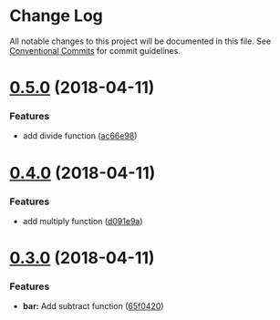 # Change Log

All notable changes to this project will be documented in this file.
See [Conventional Commits](https://conventionalcommits.org) for commit guidelines.

<a name="0.5.0"></a>
# [0.5.0](https://github.com/arclamp/lerna-tutorial2/compare/v0.4.0...v0.5.0) (2018-04-11)


### Features

* add divide function ([ac66e98](https://github.com/arclamp/lerna-tutorial2/commit/ac66e98))




<a name="0.4.0"></a>
# [0.4.0](https://github.com/arclamp/lerna-tutorial2/compare/v0.3.0...v0.4.0) (2018-04-11)


### Features

* add multiply function ([d091e9a](https://github.com/arclamp/lerna-tutorial2/commit/d091e9a))




<a name="0.3.0"></a>
# [0.3.0](https://github.com/arclamp/lerna-tutorial2/compare/v0.2.0...v0.3.0) (2018-04-11)


### Features

* **bar:** Add subtract function ([65f0420](https://github.com/arclamp/lerna-tutorial2/commit/65f0420))
